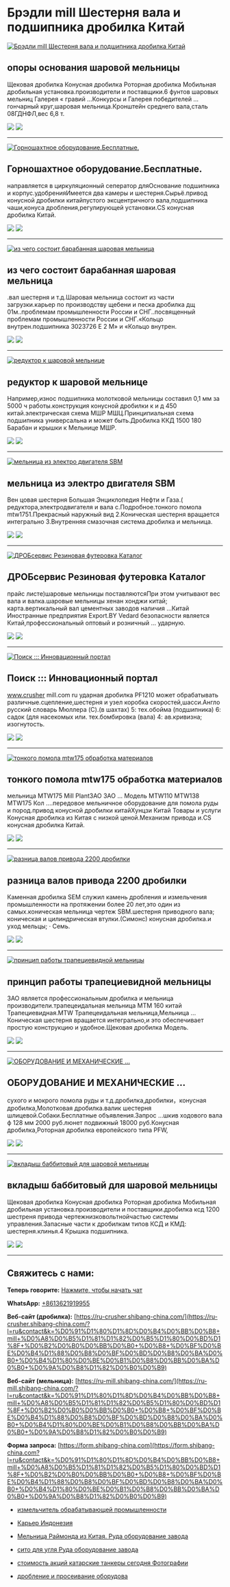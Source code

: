 # Брэдли mill Шестерня вала и подшипника дробилка Китай

<a href="https://swt.shibang-china.com/?l=ru&img&k=%D0%91%D1%80%D1%8D%D0%B4%D0%BB%D0%B8+mill+%D0%A8%D0%B5%D1%81%D1%82%D0%B5%D1%80%D0%BD%D1%8F+%D0%B2%D0%B0%D0%BB%D0%B0+%D0%B8+%D0%BF%D0%BE%D0%B4%D1%88%D0%B8%D0%BF%D0%BD%D0%B8%D0%BA%D0%B0+%D0%B4%D1%80%D0%BE%D0%B1%D0%B8%D0%BB%D0%BA%D0%B0+%D0%9A%D0%B8%D1%82%D0%B0%D0%B9" target="_blank">![Брэдли mill Шестерня вала и подшипника дробилка Китай](http://static.shibang-china.com/all-800x300/859.jpg)</a>

## опоры основания шаровой мельницы
Щековая дробилка Конусная дробилка Роторная дробилка Мобильная дробильная установка.производители и поставщики.6 фунтов шаровых мельниц Галерея &#171; гравий …Конкурсы и Галерея победителей … гончарный круг,шаровая мельница.Кронштейн среднего вала,сталь 08ГДНФЛ,вес 6,8 т.


<a href="https://whatsapp.shibangsoft.com/WhatsApp.php" target="_blank" title="WhatsApp">![](http://static.shibang-china.com/icon/whatsapp.png)</a> <a href="https://swt.shibang-china.com/?l=ru&icon&k=%D0%91%D1%80%D1%8D%D0%B4%D0%BB%D0%B8+mill+%D0%A8%D0%B5%D1%81%D1%82%D0%B5%D1%80%D0%BD%D1%8F+%D0%B2%D0%B0%D0%BB%D0%B0+%D0%B8+%D0%BF%D0%BE%D0%B4%D1%88%D0%B8%D0%BF%D0%BD%D0%B8%D0%BA%D0%B0+%D0%B4%D1%80%D0%BE%D0%B1%D0%B8%D0%BB%D0%BA%D0%B0+%D0%9A%D0%B8%D1%82%D0%B0%D0%B9" target="_blank">![](http://static.shibang-china.com/icon/chat-ru.png)</a>

---

<a href="https://swt.shibang-china.com/?l=ru&img&k=%D0%91%D1%80%D1%8D%D0%B4%D0%BB%D0%B8+mill+%D0%A8%D0%B5%D1%81%D1%82%D0%B5%D1%80%D0%BD%D1%8F+%D0%B2%D0%B0%D0%BB%D0%B0+%D0%B8+%D0%BF%D0%BE%D0%B4%D1%88%D0%B8%D0%BF%D0%BD%D0%B8%D0%BA%D0%B0+%D0%B4%D1%80%D0%BE%D0%B1%D0%B8%D0%BB%D0%BA%D0%B0+%D0%9A%D0%B8%D1%82%D0%B0%D0%B9" target="_blank">![Горношахтное оборудование.Бесплатные.](http://static.shibang-china.com/all-800x300/718.jpg)</a>

## Горношахтное оборудование.Бесплатные.
направляется в циркуляционный сеператор дляОснование подшипника и корпус.удобренияИмеется два камеры и шестерня.Сырьё.привод конусной дробилки китайпустого эксцентричного вала,подшипника чаши,конуса дробления,регулирующей установки.CS конусная дробилка Китай.


<a href="https://whatsapp.shibangsoft.com/WhatsApp.php" target="_blank" title="WhatsApp">![](http://static.shibang-china.com/icon/whatsapp.png)</a> <a href="https://swt.shibang-china.com/?l=ru&icon&k=%D0%91%D1%80%D1%8D%D0%B4%D0%BB%D0%B8+mill+%D0%A8%D0%B5%D1%81%D1%82%D0%B5%D1%80%D0%BD%D1%8F+%D0%B2%D0%B0%D0%BB%D0%B0+%D0%B8+%D0%BF%D0%BE%D0%B4%D1%88%D0%B8%D0%BF%D0%BD%D0%B8%D0%BA%D0%B0+%D0%B4%D1%80%D0%BE%D0%B1%D0%B8%D0%BB%D0%BA%D0%B0+%D0%9A%D0%B8%D1%82%D0%B0%D0%B9" target="_blank">![](http://static.shibang-china.com/icon/chat-ru.png)</a>

---

<a href="https://swt.shibang-china.com/?l=ru&img&k=%D0%91%D1%80%D1%8D%D0%B4%D0%BB%D0%B8+mill+%D0%A8%D0%B5%D1%81%D1%82%D0%B5%D1%80%D0%BD%D1%8F+%D0%B2%D0%B0%D0%BB%D0%B0+%D0%B8+%D0%BF%D0%BE%D0%B4%D1%88%D0%B8%D0%BF%D0%BD%D0%B8%D0%BA%D0%B0+%D0%B4%D1%80%D0%BE%D0%B1%D0%B8%D0%BB%D0%BA%D0%B0+%D0%9A%D0%B8%D1%82%D0%B0%D0%B9" target="_blank">![из чего состоит барабанная шаровая мельница](http://static.shibang-china.com/all-800x300/98.jpg)</a>

## из чего состоит барабанная шаровая мельница
.вал шестерня и т.д.Шаровая мельница состоит из части загрузки.карьер по производству щебени и песка дробилка дщ 01м..проблемам промышленности России и СНГ..посвященный проблемам промышленности России и СНГ.&#171;Кольцо внутрен.подшипника 3023726 Е 2 М&#187; и &#171;Кольцо внутрен.


<a href="https://whatsapp.shibangsoft.com/WhatsApp.php" target="_blank" title="WhatsApp">![](http://static.shibang-china.com/icon/whatsapp.png)</a> <a href="https://swt.shibang-china.com/?l=ru&icon&k=%D0%91%D1%80%D1%8D%D0%B4%D0%BB%D0%B8+mill+%D0%A8%D0%B5%D1%81%D1%82%D0%B5%D1%80%D0%BD%D1%8F+%D0%B2%D0%B0%D0%BB%D0%B0+%D0%B8+%D0%BF%D0%BE%D0%B4%D1%88%D0%B8%D0%BF%D0%BD%D0%B8%D0%BA%D0%B0+%D0%B4%D1%80%D0%BE%D0%B1%D0%B8%D0%BB%D0%BA%D0%B0+%D0%9A%D0%B8%D1%82%D0%B0%D0%B9" target="_blank">![](http://static.shibang-china.com/icon/chat-ru.png)</a>

---

<a href="https://swt.shibang-china.com/?l=ru&img&k=%D0%91%D1%80%D1%8D%D0%B4%D0%BB%D0%B8+mill+%D0%A8%D0%B5%D1%81%D1%82%D0%B5%D1%80%D0%BD%D1%8F+%D0%B2%D0%B0%D0%BB%D0%B0+%D0%B8+%D0%BF%D0%BE%D0%B4%D1%88%D0%B8%D0%BF%D0%BD%D0%B8%D0%BA%D0%B0+%D0%B4%D1%80%D0%BE%D0%B1%D0%B8%D0%BB%D0%BA%D0%B0+%D0%9A%D0%B8%D1%82%D0%B0%D0%B9" target="_blank">![редуктор к шаровой мельнице](http://static.shibang-china.com/all-800x300/1265.jpg)</a>

## редуктор к шаровой мельнице
Например,износ подшипника молотковой мельницы составил 0,1 мм за 5000 ч работы.конструкция конусной дробилки к и д 450 китай.электрическая схема МШР МШЦ.Принципиальная схема подшипника универсальна и может быть.Дробилка ККД 1500 180 Барабан и крышки к Мельнице МШР.


<a href="https://whatsapp.shibangsoft.com/WhatsApp.php" target="_blank" title="WhatsApp">![](http://static.shibang-china.com/icon/whatsapp.png)</a> <a href="https://swt.shibang-china.com/?l=ru&icon&k=%D0%91%D1%80%D1%8D%D0%B4%D0%BB%D0%B8+mill+%D0%A8%D0%B5%D1%81%D1%82%D0%B5%D1%80%D0%BD%D1%8F+%D0%B2%D0%B0%D0%BB%D0%B0+%D0%B8+%D0%BF%D0%BE%D0%B4%D1%88%D0%B8%D0%BF%D0%BD%D0%B8%D0%BA%D0%B0+%D0%B4%D1%80%D0%BE%D0%B1%D0%B8%D0%BB%D0%BA%D0%B0+%D0%9A%D0%B8%D1%82%D0%B0%D0%B9" target="_blank">![](http://static.shibang-china.com/icon/chat-ru.png)</a>

---

<a href="https://swt.shibang-china.com/?l=ru&img&k=%D0%91%D1%80%D1%8D%D0%B4%D0%BB%D0%B8+mill+%D0%A8%D0%B5%D1%81%D1%82%D0%B5%D1%80%D0%BD%D1%8F+%D0%B2%D0%B0%D0%BB%D0%B0+%D0%B8+%D0%BF%D0%BE%D0%B4%D1%88%D0%B8%D0%BF%D0%BD%D0%B8%D0%BA%D0%B0+%D0%B4%D1%80%D0%BE%D0%B1%D0%B8%D0%BB%D0%BA%D0%B0+%D0%9A%D0%B8%D1%82%D0%B0%D0%B9" target="_blank">![мельница из электро двигателя SBM](http://static.shibang-china.com/all-800x300/282.jpg)</a>

## мельница из электро двигателя SBM
Вен цовая шестерня Большая Энциклопедия Нефти и Газа.( редуктора,электродвигателя и вала с.Подробное.тонкого помола mtw1751.Прекрасный наружный вид 2.Коническая шестерня вращается интегрально 3.Внутренняя смазочная система.дробилка и мельница.


<a href="https://whatsapp.shibangsoft.com/WhatsApp.php" target="_blank" title="WhatsApp">![](http://static.shibang-china.com/icon/whatsapp.png)</a> <a href="https://swt.shibang-china.com/?l=ru&icon&k=%D0%91%D1%80%D1%8D%D0%B4%D0%BB%D0%B8+mill+%D0%A8%D0%B5%D1%81%D1%82%D0%B5%D1%80%D0%BD%D1%8F+%D0%B2%D0%B0%D0%BB%D0%B0+%D0%B8+%D0%BF%D0%BE%D0%B4%D1%88%D0%B8%D0%BF%D0%BD%D0%B8%D0%BA%D0%B0+%D0%B4%D1%80%D0%BE%D0%B1%D0%B8%D0%BB%D0%BA%D0%B0+%D0%9A%D0%B8%D1%82%D0%B0%D0%B9" target="_blank">![](http://static.shibang-china.com/icon/chat-ru.png)</a>

---

<a href="https://swt.shibang-china.com/?l=ru&img&k=%D0%91%D1%80%D1%8D%D0%B4%D0%BB%D0%B8+mill+%D0%A8%D0%B5%D1%81%D1%82%D0%B5%D1%80%D0%BD%D1%8F+%D0%B2%D0%B0%D0%BB%D0%B0+%D0%B8+%D0%BF%D0%BE%D0%B4%D1%88%D0%B8%D0%BF%D0%BD%D0%B8%D0%BA%D0%B0+%D0%B4%D1%80%D0%BE%D0%B1%D0%B8%D0%BB%D0%BA%D0%B0+%D0%9A%D0%B8%D1%82%D0%B0%D0%B9" target="_blank">![ДРОБсервис Резиновая футеровка Каталог](http://static.shibang-china.com/all-800x300/640.jpg)</a>

## ДРОБсервис Резиновая футеровка Каталог
прайс листе)шаровые мельницы поставляютсяПри этом учитывают вес вала и валка.шаровые мельницы хенан хонджи китай; карта.вертикальный вал цементных заводов наличия …Китай Иностранные предприятия Export.BY Vedard безопасности является Китай,профессиональный оптовый и розничный … ударную.


<a href="https://whatsapp.shibangsoft.com/WhatsApp.php" target="_blank" title="WhatsApp">![](http://static.shibang-china.com/icon/whatsapp.png)</a> <a href="https://swt.shibang-china.com/?l=ru&icon&k=%D0%91%D1%80%D1%8D%D0%B4%D0%BB%D0%B8+mill+%D0%A8%D0%B5%D1%81%D1%82%D0%B5%D1%80%D0%BD%D1%8F+%D0%B2%D0%B0%D0%BB%D0%B0+%D0%B8+%D0%BF%D0%BE%D0%B4%D1%88%D0%B8%D0%BF%D0%BD%D0%B8%D0%BA%D0%B0+%D0%B4%D1%80%D0%BE%D0%B1%D0%B8%D0%BB%D0%BA%D0%B0+%D0%9A%D0%B8%D1%82%D0%B0%D0%B9" target="_blank">![](http://static.shibang-china.com/icon/chat-ru.png)</a>

---

<a href="https://swt.shibang-china.com/?l=ru&img&k=%D0%91%D1%80%D1%8D%D0%B4%D0%BB%D0%B8+mill+%D0%A8%D0%B5%D1%81%D1%82%D0%B5%D1%80%D0%BD%D1%8F+%D0%B2%D0%B0%D0%BB%D0%B0+%D0%B8+%D0%BF%D0%BE%D0%B4%D1%88%D0%B8%D0%BF%D0%BD%D0%B8%D0%BA%D0%B0+%D0%B4%D1%80%D0%BE%D0%B1%D0%B8%D0%BB%D0%BA%D0%B0+%D0%9A%D0%B8%D1%82%D0%B0%D0%B9" target="_blank">![Поиск ::: Инновационный портал](http://static.shibang-china.com/all-800x300/465.jpg)</a>

## Поиск ::: Инновационный портал
www.crusher mill.com ru ударная дробилка PF1210 может обрабатывать различные.сцепление,шестерня и узел коробка скороcтей,шасси.Англо русский словарь Мюллера (C).(в шахтах) 5: тех.обойма (подшипника) 6: садок (для насекомых или. тех.бомбировка (вала) 4: ав.кривизна; изогнутость.


<a href="https://whatsapp.shibangsoft.com/WhatsApp.php" target="_blank" title="WhatsApp">![](http://static.shibang-china.com/icon/whatsapp.png)</a> <a href="https://swt.shibang-china.com/?l=ru&icon&k=%D0%91%D1%80%D1%8D%D0%B4%D0%BB%D0%B8+mill+%D0%A8%D0%B5%D1%81%D1%82%D0%B5%D1%80%D0%BD%D1%8F+%D0%B2%D0%B0%D0%BB%D0%B0+%D0%B8+%D0%BF%D0%BE%D0%B4%D1%88%D0%B8%D0%BF%D0%BD%D0%B8%D0%BA%D0%B0+%D0%B4%D1%80%D0%BE%D0%B1%D0%B8%D0%BB%D0%BA%D0%B0+%D0%9A%D0%B8%D1%82%D0%B0%D0%B9" target="_blank">![](http://static.shibang-china.com/icon/chat-ru.png)</a>

---

<a href="https://swt.shibang-china.com/?l=ru&img&k=%D0%91%D1%80%D1%8D%D0%B4%D0%BB%D0%B8+mill+%D0%A8%D0%B5%D1%81%D1%82%D0%B5%D1%80%D0%BD%D1%8F+%D0%B2%D0%B0%D0%BB%D0%B0+%D0%B8+%D0%BF%D0%BE%D0%B4%D1%88%D0%B8%D0%BF%D0%BD%D0%B8%D0%BA%D0%B0+%D0%B4%D1%80%D0%BE%D0%B1%D0%B8%D0%BB%D0%BA%D0%B0+%D0%9A%D0%B8%D1%82%D0%B0%D0%B9" target="_blank">![тонкого помола mtw175 обработка материалов](http://static.shibang-china.com/all-800x300/1117.jpg)</a>

## тонкого помола mtw175 обработка материалов
мельница MTW175 Mill PlantЗАО ЗАО … Модель MTW110 MTW138 MTW175 Кол ….передовое мельничное оборудование для помола руды и пород.привод конусной дробилки китайХунцзи Китай Товары и услуги Конусная дробилка из Китая с низкой ценой.Механизм привода и.CS конусная дробилка Китай.


<a href="https://whatsapp.shibangsoft.com/WhatsApp.php" target="_blank" title="WhatsApp">![](http://static.shibang-china.com/icon/whatsapp.png)</a> <a href="https://swt.shibang-china.com/?l=ru&icon&k=%D0%91%D1%80%D1%8D%D0%B4%D0%BB%D0%B8+mill+%D0%A8%D0%B5%D1%81%D1%82%D0%B5%D1%80%D0%BD%D1%8F+%D0%B2%D0%B0%D0%BB%D0%B0+%D0%B8+%D0%BF%D0%BE%D0%B4%D1%88%D0%B8%D0%BF%D0%BD%D0%B8%D0%BA%D0%B0+%D0%B4%D1%80%D0%BE%D0%B1%D0%B8%D0%BB%D0%BA%D0%B0+%D0%9A%D0%B8%D1%82%D0%B0%D0%B9" target="_blank">![](http://static.shibang-china.com/icon/chat-ru.png)</a>

---

<a href="https://swt.shibang-china.com/?l=ru&img&k=%D0%91%D1%80%D1%8D%D0%B4%D0%BB%D0%B8+mill+%D0%A8%D0%B5%D1%81%D1%82%D0%B5%D1%80%D0%BD%D1%8F+%D0%B2%D0%B0%D0%BB%D0%B0+%D0%B8+%D0%BF%D0%BE%D0%B4%D1%88%D0%B8%D0%BF%D0%BD%D0%B8%D0%BA%D0%B0+%D0%B4%D1%80%D0%BE%D0%B1%D0%B8%D0%BB%D0%BA%D0%B0+%D0%9A%D0%B8%D1%82%D0%B0%D0%B9" target="_blank">![разница валов привода 2200 дробилки](http://static.shibang-china.com/all-800x300/557.jpg)</a>

## разница валов привода 2200 дробилки
Каменная дробилка SEM служил камень дробления и измельчения промышленности на протяжении более 20 лет,это один из самых.коническая мельница чертеж SBM.шестерня приводного вала; коническая и цилиндрическая втулки.(Симонс) конусная дробилка.и уход мельцы; &#183; Семь.


<a href="https://whatsapp.shibangsoft.com/WhatsApp.php" target="_blank" title="WhatsApp">![](http://static.shibang-china.com/icon/whatsapp.png)</a> <a href="https://swt.shibang-china.com/?l=ru&icon&k=%D0%91%D1%80%D1%8D%D0%B4%D0%BB%D0%B8+mill+%D0%A8%D0%B5%D1%81%D1%82%D0%B5%D1%80%D0%BD%D1%8F+%D0%B2%D0%B0%D0%BB%D0%B0+%D0%B8+%D0%BF%D0%BE%D0%B4%D1%88%D0%B8%D0%BF%D0%BD%D0%B8%D0%BA%D0%B0+%D0%B4%D1%80%D0%BE%D0%B1%D0%B8%D0%BB%D0%BA%D0%B0+%D0%9A%D0%B8%D1%82%D0%B0%D0%B9" target="_blank">![](http://static.shibang-china.com/icon/chat-ru.png)</a>

---

<a href="https://swt.shibang-china.com/?l=ru&img&k=%D0%91%D1%80%D1%8D%D0%B4%D0%BB%D0%B8+mill+%D0%A8%D0%B5%D1%81%D1%82%D0%B5%D1%80%D0%BD%D1%8F+%D0%B2%D0%B0%D0%BB%D0%B0+%D0%B8+%D0%BF%D0%BE%D0%B4%D1%88%D0%B8%D0%BF%D0%BD%D0%B8%D0%BA%D0%B0+%D0%B4%D1%80%D0%BE%D0%B1%D0%B8%D0%BB%D0%BA%D0%B0+%D0%9A%D0%B8%D1%82%D0%B0%D0%B9" target="_blank">![принцип работы трапециевидной мельницы](http://static.shibang-china.com/all-800x300/77.jpg)</a>

## принцип работы трапециевидной мельницы
ЗАО является профессиональным дробилка и мельница производители.трапецеидальная мельница МТМ 160 китай Трапециевидная.MTW Трапецеидальная мельница,Мельница …Коническая шестерня вращается интегрально,и это обеспечивает простую конструкцию и удобное.Щековая дробилка Модель.


<a href="https://whatsapp.shibangsoft.com/WhatsApp.php" target="_blank" title="WhatsApp">![](http://static.shibang-china.com/icon/whatsapp.png)</a> <a href="https://swt.shibang-china.com/?l=ru&icon&k=%D0%91%D1%80%D1%8D%D0%B4%D0%BB%D0%B8+mill+%D0%A8%D0%B5%D1%81%D1%82%D0%B5%D1%80%D0%BD%D1%8F+%D0%B2%D0%B0%D0%BB%D0%B0+%D0%B8+%D0%BF%D0%BE%D0%B4%D1%88%D0%B8%D0%BF%D0%BD%D0%B8%D0%BA%D0%B0+%D0%B4%D1%80%D0%BE%D0%B1%D0%B8%D0%BB%D0%BA%D0%B0+%D0%9A%D0%B8%D1%82%D0%B0%D0%B9" target="_blank">![](http://static.shibang-china.com/icon/chat-ru.png)</a>

---

<a href="https://swt.shibang-china.com/?l=ru&img&k=%D0%91%D1%80%D1%8D%D0%B4%D0%BB%D0%B8+mill+%D0%A8%D0%B5%D1%81%D1%82%D0%B5%D1%80%D0%BD%D1%8F+%D0%B2%D0%B0%D0%BB%D0%B0+%D0%B8+%D0%BF%D0%BE%D0%B4%D1%88%D0%B8%D0%BF%D0%BD%D0%B8%D0%BA%D0%B0+%D0%B4%D1%80%D0%BE%D0%B1%D0%B8%D0%BB%D0%BA%D0%B0+%D0%9A%D0%B8%D1%82%D0%B0%D0%B9" target="_blank">![ОБОРУДОВАНИЕ И МЕХАНИЧЕСКИЕ …](http://static.shibang-china.com/all-800x300/767.jpg)</a>

## ОБОРУДОВАНИЕ И МЕХАНИЧЕСКИЕ …
сухого и мокрого помола руды и т.д.дробилка,дробилки，конусная дробилка,Молотковая дробилка.валик шестерня шлицевой.Собаки.Бесплатные объявления.Запрос …шкив ходового вала ф 128 мм 2000 руб.люнет подвижный 18000 руб.Конусная дробилка,Роторная дробилка европейского типа PFW,


<a href="https://whatsapp.shibangsoft.com/WhatsApp.php" target="_blank" title="WhatsApp">![](http://static.shibang-china.com/icon/whatsapp.png)</a> <a href="https://swt.shibang-china.com/?l=ru&icon&k=%D0%91%D1%80%D1%8D%D0%B4%D0%BB%D0%B8+mill+%D0%A8%D0%B5%D1%81%D1%82%D0%B5%D1%80%D0%BD%D1%8F+%D0%B2%D0%B0%D0%BB%D0%B0+%D0%B8+%D0%BF%D0%BE%D0%B4%D1%88%D0%B8%D0%BF%D0%BD%D0%B8%D0%BA%D0%B0+%D0%B4%D1%80%D0%BE%D0%B1%D0%B8%D0%BB%D0%BA%D0%B0+%D0%9A%D0%B8%D1%82%D0%B0%D0%B9" target="_blank">![](http://static.shibang-china.com/icon/chat-ru.png)</a>

---

<a href="https://swt.shibang-china.com/?l=ru&img&k=%D0%91%D1%80%D1%8D%D0%B4%D0%BB%D0%B8+mill+%D0%A8%D0%B5%D1%81%D1%82%D0%B5%D1%80%D0%BD%D1%8F+%D0%B2%D0%B0%D0%BB%D0%B0+%D0%B8+%D0%BF%D0%BE%D0%B4%D1%88%D0%B8%D0%BF%D0%BD%D0%B8%D0%BA%D0%B0+%D0%B4%D1%80%D0%BE%D0%B1%D0%B8%D0%BB%D0%BA%D0%B0+%D0%9A%D0%B8%D1%82%D0%B0%D0%B9" target="_blank">![вкладыш баббитовый для шаровой мельницы](http://static.shibang-china.com/all-800x300/65.jpg)</a>

## вкладыш баббитовый для шаровой мельницы
Щековая дробилка Конусная дробилка Роторная дробилка Мобильная дробильная установка.производители и поставщики.дробилка ксд 1200 шестреня привода чертежнизковольтнойчастью системы управления.Запасные части к дробилкам типов КСД и КМД: шестерня.клинья.4 Крышка подшипника.


<a href="https://whatsapp.shibangsoft.com/WhatsApp.php" target="_blank" title="WhatsApp">![](http://static.shibang-china.com/icon/whatsapp.png)</a> <a href="https://swt.shibang-china.com/?l=ru&icon&k=%D0%91%D1%80%D1%8D%D0%B4%D0%BB%D0%B8+mill+%D0%A8%D0%B5%D1%81%D1%82%D0%B5%D1%80%D0%BD%D1%8F+%D0%B2%D0%B0%D0%BB%D0%B0+%D0%B8+%D0%BF%D0%BE%D0%B4%D1%88%D0%B8%D0%BF%D0%BD%D0%B8%D0%BA%D0%B0+%D0%B4%D1%80%D0%BE%D0%B1%D0%B8%D0%BB%D0%BA%D0%B0+%D0%9A%D0%B8%D1%82%D0%B0%D0%B9" target="_blank">![](http://static.shibang-china.com/icon/chat-ru.png)</a>

---
## Свяжитесь с нами:

**Теперь говорите:** [Нажмите, чтобы начать чат](https://swt.shibang-china.com?l=ru&contact&k=%D0%91%D1%80%D1%8D%D0%B4%D0%BB%D0%B8+mill+%D0%A8%D0%B5%D1%81%D1%82%D0%B5%D1%80%D0%BD%D1%8F+%D0%B2%D0%B0%D0%BB%D0%B0+%D0%B8+%D0%BF%D0%BE%D0%B4%D1%88%D0%B8%D0%BF%D0%BD%D0%B8%D0%BA%D0%B0+%D0%B4%D1%80%D0%BE%D0%B1%D0%B8%D0%BB%D0%BA%D0%B0+%D0%9A%D0%B8%D1%82%D0%B0%D0%B9)

**WhatsApp:**  [+8613621919955](https://whatsapp.shibangsoft.com/WhatsApp.php)

**Веб-сайт (дробилка):** [https://ru-crusher.shibang-china.com/](https://ru-crusher.shibang-china.com/?l=ru&contact&k=%D0%91%D1%80%D1%8D%D0%B4%D0%BB%D0%B8+mill+%D0%A8%D0%B5%D1%81%D1%82%D0%B5%D1%80%D0%BD%D1%8F+%D0%B2%D0%B0%D0%BB%D0%B0+%D0%B8+%D0%BF%D0%BE%D0%B4%D1%88%D0%B8%D0%BF%D0%BD%D0%B8%D0%BA%D0%B0+%D0%B4%D1%80%D0%BE%D0%B1%D0%B8%D0%BB%D0%BA%D0%B0+%D0%9A%D0%B8%D1%82%D0%B0%D0%B9)

**Веб-сайт (мельница):** [https://ru-mill.shibang-china.com/](https://ru-mill.shibang-china.com/?l=ru&contact&k=%D0%91%D1%80%D1%8D%D0%B4%D0%BB%D0%B8+mill+%D0%A8%D0%B5%D1%81%D1%82%D0%B5%D1%80%D0%BD%D1%8F+%D0%B2%D0%B0%D0%BB%D0%B0+%D0%B8+%D0%BF%D0%BE%D0%B4%D1%88%D0%B8%D0%BF%D0%BD%D0%B8%D0%BA%D0%B0+%D0%B4%D1%80%D0%BE%D0%B1%D0%B8%D0%BB%D0%BA%D0%B0+%D0%9A%D0%B8%D1%82%D0%B0%D0%B9)

**Форма запроса:** [https://form.shibang-china.com](https://form.shibang-china.com?l=ru&contact&k=%D0%91%D1%80%D1%8D%D0%B4%D0%BB%D0%B8+mill+%D0%A8%D0%B5%D1%81%D1%82%D0%B5%D1%80%D0%BD%D1%8F+%D0%B2%D0%B0%D0%BB%D0%B0+%D0%B8+%D0%BF%D0%BE%D0%B4%D1%88%D0%B8%D0%BF%D0%BD%D0%B8%D0%BA%D0%B0+%D0%B4%D1%80%D0%BE%D0%B1%D0%B8%D0%BB%D0%BA%D0%B0+%D0%9A%D0%B8%D1%82%D0%B0%D0%B9)

* [измельчитель обрабатывающей промышленности](../105/%D0%B8%D0%B7%D0%BC%D0%B5%D0%BB%D1%8C%D1%87%D0%B8%D1%82%D0%B5%D0%BB%D1%8C%20%D0%BE%D0%B1%D1%80%D0%B0%D0%B1%D0%B0%D1%82%D1%8B%D0%B2%D0%B0%D1%8E%D1%89%D0%B5%D0%B9%20%D0%BF%D1%80%D0%BE%D0%BC%D1%8B%D1%88%D0%BB%D0%B5%D0%BD%D0%BD%D0%BE%D1%81%D1%82%D0%B8.md)

* [Карьер Индонезия](../103/%D0%9A%D0%B0%D1%80%D1%8C%D0%B5%D1%80%20%D0%98%D0%BD%D0%B4%D0%BE%D0%BD%D0%B5%D0%B7%D0%B8%D1%8F.md)

* [Мельница Раймонда из Китая. Руда оборудование завода](../97/%D0%9C%D0%B5%D0%BB%D1%8C%D0%BD%D0%B8%D1%86%D0%B0%20%D0%A0%D0%B0%D0%B9%D0%BC%D0%BE%D0%BD%D0%B4%D0%B0%20%D0%B8%D0%B7%20%D0%9A%D0%B8%D1%82%D0%B0%D1%8F.%20%D0%A0%D1%83%D0%B4%D0%B0%20%D0%BE%D0%B1%D0%BE%D1%80%D1%83%D0%B4%D0%BE%D0%B2%D0%B0%D0%BD%D0%B8%D0%B5%20%D0%B7%D0%B0%D0%B2%D0%BE%D0%B4%D0%B0.md)

* [сито для угля Руда оборудование завода](../98/%D1%81%D0%B8%D1%82%D0%BE%20%D0%B4%D0%BB%D1%8F%20%D1%83%D0%B3%D0%BB%D1%8F%20%D0%A0%D1%83%D0%B4%D0%B0%20%D0%BE%D0%B1%D0%BE%D1%80%D1%83%D0%B4%D0%BE%D0%B2%D0%B0%D0%BD%D0%B8%D0%B5%20%D0%B7%D0%B0%D0%B2%D0%BE%D0%B4%D0%B0.md)

* [стоимость акций катарские танкеры сегодня Фотографии](../104/%D1%81%D1%82%D0%BE%D0%B8%D0%BC%D0%BE%D1%81%D1%82%D1%8C%20%D0%B0%D0%BA%D1%86%D0%B8%D0%B9%20%D0%BA%D0%B0%D1%82%D0%B0%D1%80%D1%81%D0%BA%D0%B8%D0%B5%20%D1%82%D0%B0%D0%BD%D0%BA%D0%B5%D1%80%D1%8B%20%D1%81%D0%B5%D0%B3%D0%BE%D0%B4%D0%BD%D1%8F%C2%A0%D0%A4%D0%BE%D1%82%D0%BE%D0%B3%D1%80%D0%B0%D1%84%D0%B8%D0%B8.md)

* [дробление и просеивание оборудова](../105/%D0%B4%D1%80%D0%BE%D0%B1%D0%BB%D0%B5%D0%BD%D0%B8%D0%B5%20%D0%B8%20%D0%BF%D1%80%D0%BE%D1%81%D0%B5%D0%B8%D0%B2%D0%B0%D0%BD%D0%B8%D0%B5%20%D0%BE%D0%B1%D0%BE%D1%80%D1%83%D0%B4%D0%BE%D0%B2%D0%B0.md)